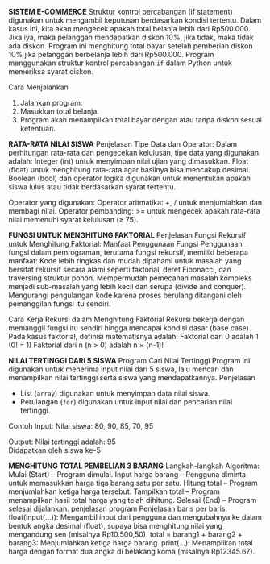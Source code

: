 **SISTEM E-COMMERCE**
Struktur kontrol percabangan (if statement) digunakan untuk mengambil keputusan berdasarkan kondisi tertentu. Dalam kasus ini, kita akan mengecek apakah total belanja lebih dari Rp500.000. Jika iya, maka pelanggan mendapatkan diskon 10%, jika tidak, maka tidak ada diskon.
Program ini menghitung total bayar setelah pemberian diskon 10% jika pelanggan berbelanja lebih dari Rp500.000. Program menggunakan struktur kontrol percabangan `if` dalam Python untuk memeriksa syarat diskon.

Cara Menjalankan
1. Jalankan program.
2. Masukkan total belanja.
3. Program akan menampilkan total bayar dengan atau tanpa diskon sesuai ketentuan.

**RATA-RATA NILAI SISWA**
Penjelasan Tipe Data dan Operator:
Dalam perhitungan rata-rata dan pengecekan kelulusan, tipe data yang digunakan adalah:
Integer (int) untuk menyimpan nilai ujian yang dimasukkan.
Float (float) untuk menghitung rata-rata agar hasilnya bisa mencakup desimal.
Boolean (bool) dan operator logika digunakan untuk menentukan apakah siswa lulus atau tidak berdasarkan syarat tertentu.

Operator yang digunakan:
Operator aritmatika: +, / untuk menjumlahkan dan membagi nilai.
Operator pembanding: >= untuk mengecek apakah rata-rata nilai memenuhi syarat kelulusan (≥ 75).

**FUNGSI UNTUK MENGHITUNG FAKTORIAL**
Penjelasan Fungsi Rekursif untuk Menghitung Faktorial:
Manfaat Penggunaan Fungsi
Penggunaan fungsi dalam pemrograman, terutama fungsi rekursif, memiliki beberapa manfaat:
Kode lebih ringkas dan mudah dipahami untuk masalah yang bersifat rekursif secara alami seperti faktorial, deret Fibonacci, dan traversing struktur pohon.
Mempermudah pemecahan masalah kompleks menjadi sub-masalah yang lebih kecil dan serupa (divide and conquer).
Mengurangi pengulangan kode karena proses berulang ditangani oleh pemanggilan fungsi itu sendiri.

Cara Kerja Rekursi dalam Menghitung Faktorial
Rekursi bekerja dengan memanggil fungsi itu sendiri hingga mencapai kondisi dasar (base case). Pada kasus faktorial, definisi matematisnya adalah:
Faktorial dari 0 adalah 1 (0! = 1)
Faktorial dari n (n > 0) adalah n × (n-1)!

**NILAI TERTINGGI DARI 5 SISWA**
Program Cari Nilai Tertinggi
Program ini digunakan untuk menerima input nilai dari 5 siswa, lalu mencari dan menampilkan nilai tertinggi serta siswa yang mendapatkannya.
Penjelasan
- List (`array`) digunakan untuk menyimpan data nilai siswa.
- Perulangan (`for`) digunakan untuk input nilai dan pencarian nilai tertinggi.

Contoh Input:
Nilai siswa: 80, 90, 85, 70, 95

Output:
Nilai tertinggi adalah: 95  
Didapatkan oleh siswa ke-5

**MENGHITUNG TOTAL PEMBELIAN 3 BARANG**
Langkah-langkah Algoritma:
Mulai (Start) – Program dimulai.
Input harga barang – Pengguna diminta untuk memasukkan harga tiga barang satu per satu.
Hitung total – Program menjumlahkan ketiga harga tersebut.
Tampilkan total – Program menampilkan hasil total harga yang telah dihitung.
Selesai (End) – Program selesai dijalankan.
penjelasan program
Penjelasan baris per baris:
float(input(...)): Mengambil input dari pengguna dan mengubahnya ke dalam bentuk angka desimal (float), supaya bisa menghitung nilai yang mengandung sen (misalnya Rp10.500,50).
total = barang1 + barang2 + barang3: Menjumlahkan ketiga harga barang.
print(...): Menampilkan total harga dengan format dua angka di belakang koma (misalnya Rp12345.67).
